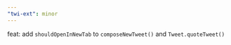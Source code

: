 ```yaml
---
"twi-ext": minor
---
```


feat: add `shouldOpenInNewTab` to `composeNewTweet()` and `Tweet.quoteTweet()`
